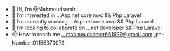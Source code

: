 - 👋 Hi, I’m @Mahmoudsamir
- 👀 I’m interested in ...Asp.net core mvc && Php Laravel
- 🌱 I’m currently working ...Asp.net core mvc  && Php Laravel
- 💞️ I’m looking to collaborate on ...net developer && Php Laravel 
- 📫 How to reach me ...mahmoudsamer661999@gmail.com ,ph-Number:01156370073

<!---
Mahmoudsamir66/Mahmoudsamir66 is a ✨ special ✨ repository because its `README.md` (this file) appears on your GitHub profile.
You can click the Preview link to take a look at your changes.
--->
